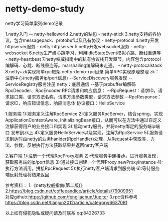 # netty-demo-study
netty学习简单案列demo记录

1.netty入门 -- netty-helloworld
2.netty的粘包 - netty-stick
3.netty支持的各协议，包含messagepack、protobuf以及私有协议  - netty-protocol
4.netty开发httpserver服务 - netty-httpserver
5.netty开发websocket服务 - netty-websocket
6.netty生产级心跳学习，利用IdleStateEvent模拟心跳、断线重连等 - netty-heartbeat
7.netty权威指南中的私有协议栈开发章节，内容包含protocol编解码、心跳、断线重连等。marshalling编解码未走通。 - netty-protocalstack
8.netty+zk实现简单rpc框架 netty-demo-rpc目录
简单RPC实现原理整理
zk：注册中心(netty服务ip/port信息)
--ServiceDiscovery服务发现
--ServiceRegistry服务注册
netty：底层通信
--基于probuffer编解码RpcDecoder、RpcEncoder
RPC请求和响应信息：
--RpcRequest：请求ID，请求接口类、请求方法名称，请求方法参数类型，请求方法参数
--RpcResponse：请求ID，响应错误信息，响应消息体
协议接口：HelloService

1.服务端
1):服务定义注解RpcService
2):定义服务RpcServer，结合spring，实现ApplicationContextAware, InitializingBean接口，从而可以在方法中通过自定义注解获得用户的业务接口和实现
3):启动netty服务，并将netty绑定的服务端ip端口 发布到zk上
4):定义服务HelloService以及实现，注解为RpcService
5):服务请求到达时由netty的业务hanlder(RpcHandler)处理，从Request中获取类、方法、参数，反射执行方法获取结果并返回netty客户端

2.客户端
1):注册一个代理RpcProxy服务
2):代理服务中连接zk，进行服务发现，获取服务端的ip/port信息
3):通过接口创建一个代理Proxy.newProxyInstance
4):执行方法调用，拼接RpcRequest
5):执行netty客户端请求到服务端
6):等待服务端反射处理将结果返回


参考资料：
 1.《netty权威指南(第二版)》
 2.https://blog.csdn.net/coffeeandice/article/details/79009951  
 对应github:https://github.com/fengjiachun/Jupiter
 3.rpc资料参考
 https://blog.csdn.net/tianjun2012/article/category/6637081
 
 以上如有侵犯隐私或疑问请及时联系
 qq:84226733
